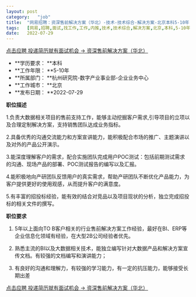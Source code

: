 ```yaml
---
layout:	post
category:	"job"
title:	"网易招聘：资深售前解决方案（华北）-技术-技术综合-解决方案-北京本科5-10年"
tags:	[网易,招聘,面试,找工作,工作,内推,技术,技术综合,解决方案,北京,本科,5-10年]
date:	2022-07-29
---
```


[点击应聘 投递简历就有面试机会 ->  资深售前解决方案（华北）](http://mobile.bole.netease.com/bole/boleDetail?id=40119&employeeId=346f03c3cda5f04c&key=all)



- **学历要求： **本科
- **工作年限： **5-10年
- **所属部门： **杭州研究院-数字产业事业部-企业业务中心
- **工作城市： **北京
- **发布日期： **2022-07-29



**职位描述**

1.负责大数据相关项目的售前支持工作，能够主动挖掘客户需求,引导项目的立项以及合理定制解决方案，支持销售团队达成业务指标。

2.具备优秀的沟通交流能力和方案宣讲能力，能积极配合市场的推广、主题演讲以及对外的产品公开演示。

3.能深度理解客户的需求，配合实施团队完成用户POC测试：包括前期测试需求的沟通、现场产品的部署、POC测试报告的编写以及汇报。

4.能积极地向产研团队反馈用户的真实需求，帮助产研团队不断优化产品能力，为客户提供更好的使用观感，从而提升客户的满意度。

5.有丰富的招投标经验，能有效的结合对竞品以及项目现状的分析，独立完成招投标的相关文件的撰写。



**职位要求**

1. 5年以上面向TO B客户相关的行业售前解决方案工作经验，最好在BI、ERP等企业信息化领域有经验，在大型2B公司经验者优先。  

2. 熟悉主流的BI以及大数据相关技术，能独立编写针对大数据产品和解决方案宣传文档。有较强的文档编写和演讲能力；

3. 有良好的沟通和理解力，有较强的学习能力，有一定的抗压能力，能够接受长期出差



[点击应聘 投递简历就有面试机会 ->  资深售前解决方案（华北）](http://mobile.bole.netease.com/bole/boleDetail?id=40119&employeeId=346f03c3cda5f04c&key=all)